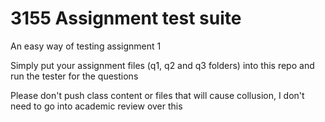 # 3155 Assignment test suite
An easy way of testing assignment 1

Simply put your assignment files (q1, q2 and q3 folders) into this repo and run the tester for the questions


Please don't push class content or files that will cause collusion, I don't need to go into academic review over this
